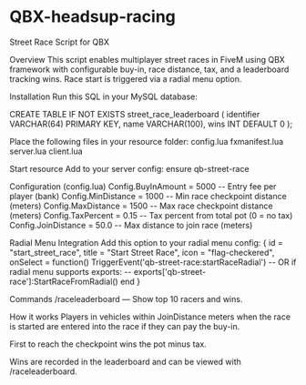 # QBX-headsup-racing
Street Race Script for QBX

Overview
This script enables multiplayer street races in FiveM using QBX framework with configurable buy-in, race distance, tax, and a leaderboard tracking wins.
Race start is triggered via a radial menu option.

Installation
Run this SQL in your MySQL database:

CREATE TABLE IF NOT EXISTS street_race_leaderboard (
    identifier VARCHAR(64) PRIMARY KEY,
    name VARCHAR(100),
    wins INT DEFAULT 0
);


Place the following files in your resource folder:
config.lua
fxmanifest.lua
server.lua
client.lua

Start resource
Add to your server config:
ensure qb-street-race

Configuration (config.lua)
Config.BuyInAmount = 5000      -- Entry fee per player (bank)
Config.MinDistance = 1000      -- Min race checkpoint distance (meters)
Config.MaxDistance = 1500      -- Max race checkpoint distance (meters)
Config.TaxPercent = 0.15       -- Tax percent from total pot (0 = no tax)
Config.JoinDistance = 50.0     -- Max distance to join race (meters)


Radial Menu Integration
Add this option to your radial menu config:
{
    id = "start_street_race",
    title = "Start Street Race",
    icon = "flag-checkered",
    onSelect = function()
        TriggerEvent('qb-street-race:startRaceRadial')
        -- OR if radial menu supports exports:
        -- exports['qb-street-race']:StartRaceFromRadial()
    end
}

Commands
/raceleaderboard — Show top 10 racers and wins.

How it works
Players in vehicles within JoinDistance meters when the race is started are entered into the race if they can pay the buy-in.

First to reach the checkpoint wins the pot minus tax.

Wins are recorded in the leaderboard and can be viewed with /raceleaderboard.
